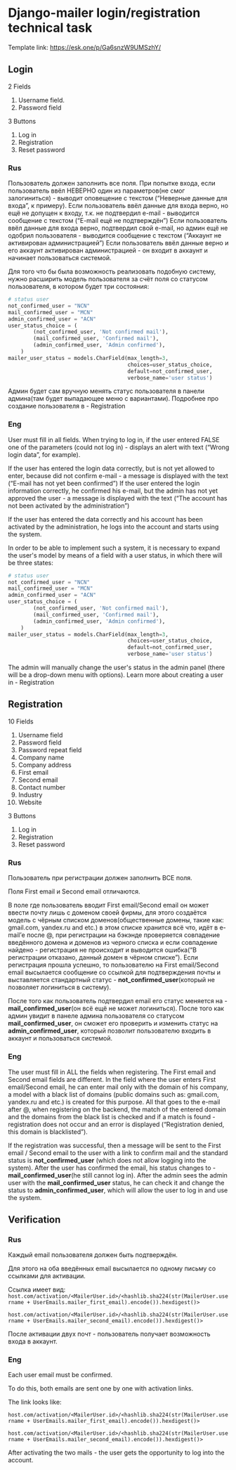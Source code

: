 # Django-mailer login/registration technical task

Template link: https://esk.one/p/Ga6snzW9UMSzhY/


## Login

2 Fields

1. Username field.
2. Password field

3 Buttons

1. Log in
2. Registration
3. Reset password

### Rus
Пользователь должен заполнить все поля. 
При попытке входа, если пользователь ввёл НЕВЕРНО один из параметров(не смог залогиниться) - выводит оповещение с текстом (“Неверные данные для входа”, к примеру).
Если пользователь ввёл данные для входа верно, но ещё не допущен к входу, т.к. не подтвердил e-mail - выводится сообщение с текстом (“E-mail ещё не подтверждён”)
Если пользователь ввёл данные для входа верно, подтвердил свой e-mail, но админ ещё не одобрил пользователя - выводится сообщение с текстом (“Аккаунт не активирован администрацией”)
Если пользователь ввёл данные верно и его аккаунт активирован администрацией - он входит в аккаунт и начинает пользоваться системой.

Для того что бы была возможность реализовать подобную систему, нужно расширить модель пользователя за счёт поля со статусом пользователя, в котором будет три состояния:
``` python
# status user
not_confirmed_user = "NCN"
mail_confirmed_user = "MCN"
admin_confirmed_user = "ACN"
user_status_choice = (
        (not_confirmed_user, 'Not confirmed mail'),
        (mail_confirmed_user, 'Confirmed mail'),
        (admin_confirmed_user, 'Admin confirmed'),
    )
mailer_user_status = models.CharField(max_length=3,
                                      choices=user_status_choice,
                                      default=not_confirmed_user,
                                      verbose_name='user status')
```
Админ будет сам вручную менять статус пользователя в панели админа(там будет выпадающее меню с вариантами).
Подробнее про создание пользователя в - Registration

### Eng
User must fill in all fields.
When trying to log in, if the user entered FALSE one of the parameters (could not log in) - displays an alert with text (“Wrong login data”, for example).

If the user has entered the login data correctly, but is not yet allowed to enter, because did not confirm e-mail - a message is displayed with the text (“E-mail has not yet been confirmed”)
If the user entered the login information correctly, he confirmed his e-mail, but the admin has not yet approved the user - a message is displayed with the text (“The account has not been activated by the administration”)

If the user has entered the data correctly and his account has been activated by the administration, he logs into the account and starts using the system.

In order to be able to implement such a system, it is necessary to expand the user's model by means of a field with a user status, in which there will be three states:
``` python
# status user
not_confirmed_user = "NCN"
mail_confirmed_user = "MCN"
admin_confirmed_user = "ACN"
user_status_choice = (
        (not_confirmed_user, 'Not confirmed mail'),
        (mail_confirmed_user, 'Confirmed mail'),
        (admin_confirmed_user, 'Admin confirmed'),
    )
mailer_user_status = models.CharField(max_length=3,
                                      choices=user_status_choice,
                                      default=not_confirmed_user,
                                      verbose_name='user status')
```
The admin will manually change the user's status in the admin panel (there will be a drop-down menu with options).
Learn more about creating a user in - Registration


## Registration

10 Fields

1. Username field
2. Password field
3. Password repeat field
4. Company name
5. Company address
6. First email
7. Second email
8. Contact number
9. Industry
10. Website

3 Buttons

1. Log in
2. Registration
3. Reset password

### Rus
Пользователь при регистрации должен заполнить ВСЕ поля.

Поля First email и Second email отличаются.

В поле где пользователь вводит First email/Second email он может ввести почту лишь с доменом своей фирмы, для этого создаётся модель с чёрным списком доменов(общественные домены, такие как: gmail.com, yandex.ru and etc.) в этом списке хранится всё что, идёт в e-mail’е после @, при регистрации на бэкэнде проверяется совпадение введённого домена и доменов из черного списка и если совпадение найдено - регистрация не происходит и выводится ошибка(“В регистрации отказано, данный домен в чёрном списке”).
Если регистрация прошла успешно, то пользователю на First email/Second email высылается сообщение со ссылкой для подтверждения почты и выставляется стандартный статус - **not_confirmed_user**(который не позволяет логиниться в систему).

После того как пользователь подтвердил email его статус меняется на - **mail_confirmed_user**(он всё ещё не может логиниться).
После того как админ увидит в панеле админа пользователя со статусом **mail_confirmed_user**, он сможет его проверить и изменить статус на **admin_confirmed_user**, который позволит пользователю входить в аккаунт и пользоваться системой.

### Eng
The user must fill in ALL the fields when registering.
The First email and Second email fields are different.
In the field where the user enters First email/Second email, he can enter mail only with the domain of his company, a model with a black list of domains (public domains such as: gmail.com, yandex.ru and etc.) is created for this purpose. All that goes to the e-mail after @, when registering on the backend, the match of the entered domain and the domains from the black list is checked and if a match is found - registration does not occur and an error is displayed (“Registration denied, this domain is blacklisted”).

If the registration was successful, then a message will be sent to the First email / Second email to the user with a link to confirm mail and the standard status is **not_confirmed_user** (which does not allow logging into the system).
After the user has confirmed the email, his status changes to - **mail_confirmed_user**(he still cannot log in).
After the admin sees the admin user with the **mail_confirmed_user** status, he can check it and change the status to **admin_confirmed_user**, which will allow the user to log in and use the system.

## Verification
### Rus
Каждый email пользователя должен быть подтверждён.

Для этого на оба введённых email высылается по одному письму со ссылками для активации. 

Ссылка имеет вид:
```host.com/activation/<MailerUser.id>/<hashlib.sha224(str(MailerUser.username + UserEmails.mailer_first_email).encode()).hexdigest()>```

```host.com/activation/<MailerUser.id>/<hashlib.sha224(str(MailerUser.username + UserEmails.mailer_second_email).encode()).hexdigest()>```

После активации двух почт - пользователь получает возможность входа в аккаунт.

### Eng
Each user email must be confirmed.

To do this, both emails are sent one by one with activation links.

The link looks like:

```host.com/activation/<MailerUser.id>/<hashlib.sha224(str(MailerUser.username + UserEmails.mailer_first_email).encode()).hexdigest()>```

```host.com/activation/<MailerUser.id>/<hashlib.sha224(str(MailerUser.username + UserEmails.mailer_second_email).encode()).hexdigest()>```

After activating the two mails - the user gets the opportunity to log into the account.